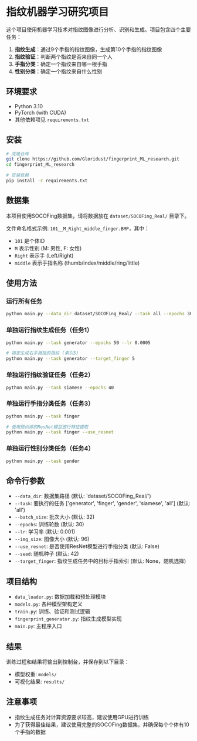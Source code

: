 # 指纹机器学习研究项目

这个项目使用机器学习技术对指纹图像进行分析、识别和生成。项目包含四个主要任务：

1. **指纹生成**：通过9个手指的指纹图像，生成第10个手指的指纹图像
2. **指纹验证**：判断两个指纹是否来自同一个人
3. **手指分类**：确定一个指纹来自哪一根手指
4. **性别分类**：确定一个指纹来自什么性别

## 环境要求

- Python 3.10
- PyTorch (with CUDA)
- 其他依赖项见 `requirements.txt`

## 安装

```bash
# 克隆仓库
git clone https://github.com/Gloridust/fingerprint_ML_research.git
cd fingerprint_ML_research

# 安装依赖
pip install -r requirements.txt
```

## 数据集

本项目使用SOCOFing数据集，请将数据放在 `dataset/SOCOFing_Real/` 目录下。

文件命名格式示例: `101__M_Right_middle_finger.BMP`，其中：
- `101` 是个体ID
- `M` 表示性别 (M: 男性, F: 女性)
- `Right` 表示手 (Left/Right)
- `middle` 表示手指名称 (thumb/index/middle/ring/little)

## 使用方法

### 运行所有任务
```bash
python main.py --data_dir dataset/SOCOFing_Real/ --task all --epochs 30
```

### 单独运行指纹生成任务（任务1）
```bash
python main.py --task generator --epochs 50 --lr 0.0005

# 指定生成右手拇指的指纹 (索引5)
python main.py --task generator --target_finger 5
```

### 单独运行指纹验证任务（任务2）
```bash
python main.py --task siamese --epochs 40
```

### 单独运行手指分类任务（任务3）
```bash
python main.py --task finger 

# 使用预训练的ResNet模型进行特征提取
python main.py --task finger --use_resnet
```

### 单独运行性别分类任务（任务4）
```bash
python main.py --task gender
```

## 命令行参数

- `--data_dir`: 数据集路径 (默认: 'dataset/SOCOFing_Real/')
- `--task`: 要执行的任务 ['generator', 'finger', 'gender', 'siamese', 'all'] (默认: 'all')
- `--batch_size`: 批次大小 (默认: 32)
- `--epochs`: 训练轮数 (默认: 30)
- `--lr`: 学习率 (默认: 0.001)
- `--img_size`: 图像大小 (默认: 96)
- `--use_resnet`: 是否使用ResNet模型进行手指分类 (默认: False)
- `--seed`: 随机种子 (默认: 42)
- `--target_finger`: 指纹生成任务中的目标手指索引 (默认: None，随机选择)

## 项目结构

- `data_loader.py`: 数据加载和预处理模块
- `models.py`: 各种模型架构定义
- `train.py`: 训练、验证和测试逻辑
- `fingerprint_generator.py`: 指纹生成模型实现
- `main.py`: 主程序入口

## 结果

训练过程和结果将输出到控制台，并保存到以下目录：

- 模型权重: `models/`
- 可视化结果: `results/`

## 注意事项

- 指纹生成任务对计算资源要求较高，建议使用GPU进行训练
- 为了获得最佳结果，建议使用完整的SOCOFing数据集，并确保每个个体有10个手指的数据 